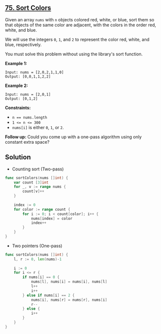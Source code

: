 ## [75. Sort Colors](https://leetcode.com/problems/sort-colors/)


Given an array `nums` with `n` objects colored red, white, or blue, sort them so that objects of the same color are adjacent, with the colors in the order red, white, and blue.

We will use the integers `0`, `1`, and `2` to represent the color red, white, and blue, respectively.

You must solve this problem without using the library's sort function.

**Example 1:**

```
Input: nums = [2,0,2,1,1,0]
Output: [0,0,1,1,2,2]
```

**Example 2:**

```
Input: nums = [2,0,1]
Output: [0,1,2]
```

**Constraints:**

*   `n == nums.length`
*   `1 <= n <= 300`
*   `nums[i]` is either `0`, `1`, or `2`.

**Follow up:** Could you come up with a one-pass algorithm using only constant extra space?



## Solution

- Counting sort (Two-pass)

```go
func sortColors(nums []int) {
    var count [3]int
    for _, v := range nums {
        count[v]++
    }
    
    index := 0
    for color := range count {
        for i := 0; i < count[color]; i++ {
            nums[index] = color
            index++
        }
    }
}
```

- Two pointers (One-pass)

```go
func sortColors(nums []int) {
    l, r := 0, len(nums)-1
    
    i := 0
    for i <= r {
        if nums[i] == 0 {
            nums[l], nums[i] = nums[i], nums[l]
            l++
            i++
        } else if nums[i] == 2 {
            nums[i], nums[r] = nums[r], nums[i]
            r--
        } else {
            i++
        }
    }
}
```

